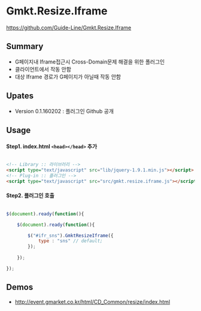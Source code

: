 # Gmkt.Resize.Iframe
https://github.com/Guide-Line/Gmkt.Resize.Iframe

## Summary
- G페이지내 Iframe접근시 Cross-Domain문제 해결을 위한 폴러그인
- 클라이언트에서 작동 안함
- 대상 Iframe 경로가 G페이지가 아닐때 작동 안함

## Upates

- Version 0.1.160202 : 플러그인 Github 공개


## Usage


#### Step1. index.html `<head></head>` 추가
```html

<!-- Library :: 라이브러리 -->
<script type="text/javascript" src="lib/jquery-1.9.1.min.js"></script>
<!-- Plug-in :: 플러그인 -->
<script type="text/javascript" src="src/gmkt.resize.iframe.js"></script>

```

#### Step2. 플러그인 호출
```javascript

$(document).ready(function(){

	$(document).ready(function(){

		$("#ifr_sns").GmktResizeIframe({
			type : "sns" // default;
		});
		
	});

});

```

## Demos

- http://event.gmarket.co.kr/html/CD_Common/resize/index.html

